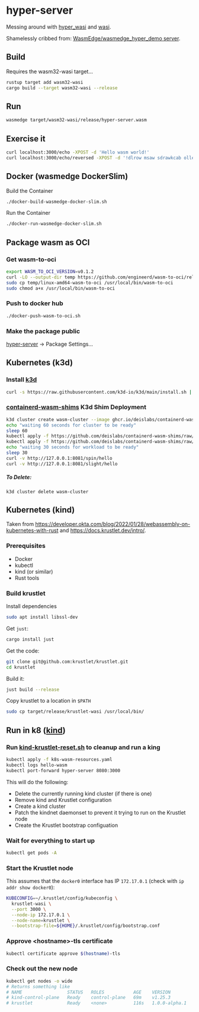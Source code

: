 # hyper-server

Messing around with [hyper_wasi](https://docs.rs/crate/hyper_wasi/latest) and [wasi](https://wasi.dev/).

Shamelessly cribbed from: [WasmEdge/wasmedge_hyper_demo server](https://github.com/WasmEdge/wasmedge_hyper_demo/tree/main/server).

## Build

Requires the wasm32-wasi target...

```bash
rustup target add wasm32-wasi
cargo build --target wasm32-wasi --release
```
## Run

```bash
wasmedge target/wasm32-wasi/release/hyper-server.wasm
```
## Exercise it

```bash
curl localhost:3000/echo -XPOST -d 'Hello wasm world!'
curl localhost:3000/echo/reversed -XPOST -d '!dlrow msaw sdrawkcab olleH'
```
## Docker (wasmedge DockerSlim)

Build the Container

```bash
./docker-build-wasmedge-docker-slim.sh
```
Run the Container

```bash
./docker-run-wasmedge-docker-slim.sh
```
## Package wasm as OCI

### Get wasm-to-oci
```bash
export WASM_TO_OCI_VERSION=v0.1.2
curl -LO --output-dir temp https://github.com/engineerd/wasm-to-oci/releases/download/${WASM_TO_OCI_VERSION}/linux-amd64-wasm-to-oci
sudo cp temp/linux-amd64-wasm-to-oci /usr/local/bin/wasm-to-oci
sudo chmod a+x /usr/local/bin/wasm-to-oci
```

### Push to docker hub
```bash
./docker-push-wasm-to-oci.sh
```

### Make the package public

[hyper-server](https://github.com/users/georgenicoll/packages/container/package/hyper-server) -> Package Settings...

## Kubernetes (k3d)

### Install [k3d](https://k3d.io/v5.4.6/#installation)
```bash
curl -s https://raw.githubusercontent.com/k3d-io/k3d/main/install.sh | bash
```

### [containerd-wasm-shims](https://github.com/deislabs/containerd-wasm-shims/tree/main/deployments/k3d) K3d Shim Deployment
```bash
k3d cluster create wasm-cluster --image ghcr.io/deislabs/containerd-wasm-shims/examples/k3d:v0.3.2 -p "8081:80@loadbalancer" --agents 2
echo "waiting 60 seconds for cluster to be ready"
sleep 60
kubectl apply -f https://github.com/deislabs/containerd-wasm-shims/raw/main/deployments/workloads/runtime.yaml
kubectl apply -f https://github.com/deislabs/containerd-wasm-shims/raw/main/deployments/workloads/workload.yaml
echo "waiting 30 seconds for workload to be ready"
sleep 30
curl -v http://127.0.0.1:8081/spin/hello
curl -v http://127.0.0.1:8081/slight/hello
```

##### To Delete:
```
k3d cluster delete wasm-cluster
```

## Kubernetes (kind)

Taken from https://developer.okta.com/blog/2022/01/28/webassembly-on-kubernetes-with-rust and
https://docs.krustlet.dev/intro/.

### Prerequisites

- Docker
- kubectl
- kind (or similar)
- Rust tools

### Build krustlet

Install dependencies
```bash
sudo apt install libssl-dev
```

Get `just`:
```bash
cargo install just
```
Get the code:
```bash
git clone git@github.com:krustlet/krustlet.git
cd krustlet
```
Build it:
```bash
just build --release
```
Copy krustlet to a location in `$PATH`
```bash
sudo cp target/release/krustlet-wasi /usr/local/bin/
```

## Run in k8 ([kind](https://kind.sigs.k8s.io/))

### Run [kind-krustlet-reset.sh](kind-krustlet-reset.sh) to cleanup and run a king
```bash
kubectl apply -f k8s-wasm-resources.yaml
kubectl logs hello-wasm
kubectl port-forward hyper-server 8080:3000
```
This will do the following:
- Delete the currently running kind cluster (if there is one)
- Remove kind and Krustlet configuration
- Create a kind cluster
- Patch the kindnet daemonset to prevent it trying to run on the Krustlet node
- Create the Krustlet bootstrap configuation

### Wait for everything to start up
```bash
kubectl get pods -A
```

### Start the Krustlet node
This assumes that the `docker0` interface has IP `172.17.0.1` (check with `ip addr show docker0`):
```bash
KUBECONFIG=~/.krustlet/config/kubeconfig \
  krustlet-wasi \
  --port 3000 \
  --node-ip 172.17.0.1 \
  --node-name=krustlet \
  --bootstrap-file=${HOME}/.krustlet/config/bootstrap.conf
```

### Approve &lt;hostname&gt;-tls certificate
```bash
kubectl certificate approve $(hostname)-tls
```

### Check out the new node
```bash
kubectl get nodes -o wide
# Returns something like
# NAME                 STATUS   ROLES           AGE    VERSION         INTERNAL-IP   EXTERNAL-IP   OS-IMAGE             KERNEL-VERSION      CONTAINER-RUNTIME
# kind-control-plane   Ready    control-plane   69m    v1.25.3         172.18.0.2    <none>        Ubuntu 22.04.1 LTS   5.15.0-58-generic   containerd://1.6.9
# krustlet             Ready    <none>          116s   1.0.0-alpha.1   172.17.0.1    <none>        <unknown>            <unknown>           mvp
```
